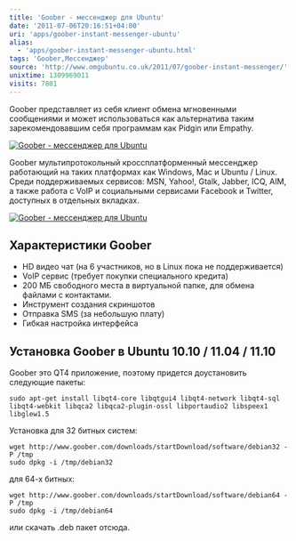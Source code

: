 ```yaml
---
title: 'Goober - мессенджер для Ubuntu'
date: '2011-07-06T20:16:51+04:00'
uri: 'apps/goober-instant-messenger-ubuntu'
alias: 
  - 'apps/goober-instant-messenger-ubuntu.html'
tags: 'Goober,Мессенджер'
source: 'http://www.omgubuntu.co.uk/2011/07/goober-instant-messenger/'
unixtime: 1309969011
visits: 7801
---
```

Goober представляет из себя клиент обмена мгновенными сообщениями и может использоваться как альтернатива таким зарекомендовавшим себя программам как Pidgin или Empathy.

[![Goober - мессенджер для Ubuntu](img/2011/07/06/20-00/goober-1-5908733829-o.jpg)](img/2011/07/06/20-00/goober-1-5908733829-o.jpg)

Goober мультипротокольный кроссплатформенный мессенджер работающий на таких платформах как Windows, Mac и Ubuntu / Linux. Среди поддерживаемых сервисов: MSN, Yahoo!, Gtalk, Jabber, ICQ, AIM, а также работа с VoIP и социальными сервисами Facebook и Twitter, доступных в отдельных вкладках.

[![Goober - мессенджер для Ubuntu](img/2011/07/06/20-00/goober-5908733375-o.jpg)](img/2011/07/06/20-00/goober-5908733375-o.jpg)

## Характеристики Goober

*   HD видео чат (на 6 участников, но в Linux пока не поддерживается)
*   VoIP сервис (требует покупки специального кредита)
*   200 МБ свободного места в виртуальной папке, для обмена файлами с контактами.
*   Инструмент создания скриншотов
*   Отправка SMS (за небольшую плату)
*   Гибкая настройка интерфейса

## Установка Goober в Ubuntu 10.10 / 11.04 / 11.10

Goober это QT4 приложение, поэтому придется доустановить следующие пакеты:

```
sudo apt-get install libqt4-core libqtgui4 libqt4-network libqt4-sql libqt4-webkit libqca2 libqca2-plugin-ossl libportaudio2 libspeex1 libglew1.5 
```

Установка для 32 битных систем:

```
wget http://www.goober.com/downloads/startDownload/software/debian32 -P /tmp
sudo dpkg -i /tmp/debian32
```

для 64-х битных:

```
wget http://www.goober.com/downloads/startDownload/software/debian64 -P /tmp
sudo dpkg -i /tmp/debian64
```

или скачать .deb пакет отсюда.

